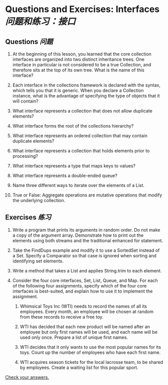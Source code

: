 # Questions and Exercises: Interfaces _问题和练习：接口_


## Questions _问题_


1. At the beginning of this lesson, you learned that the core collection interfaces are organized into two distinct inheritance trees. 
  One interface in particular is not considered to be a true Collection, and therefore sits at the top of its own tree. 
  What is the name of this interface?

2. Each interface in the collections framework is declared with the <E> syntax, which tells you that it is generic. 
  When you declare a Collection instance, what is the advantage of specifying the type of objects that it will contain?

3. What interface represents a collection that does not allow duplicate elements?

4. What interface forms the root of the collections hierarchy?

5. What interface represents an ordered collection that may contain duplicate elements?

6. What interface represents a collection that holds elements prior to processing?

7. What interface represents a type that maps keys to values?

8. What interface represents a double-ended queue?

9. Name three different ways to iterate over the elements of a List.

10. True or False: Aggregate operations are mutative operations that modify the underlying collection.


## Exercises _练习_


1. Write a program that prints its arguments in random order. 
  Do not make a copy of the argument array. 
  Demonstrate how to print out the elements using both streams and the traditional enhanced for statement.

2. Take the FindDups example and modify it to use a SortedSet instead of a Set. 
  Specify a Comparator so that case is ignored when sorting and identifying set elements.

3. Write a method that takes a List<String> and applies String.trim to each element.

4. Consider the four core interfaces, Set, List, Queue, and Map. 
  For each of the following four assignments, specify which of the four core interfaces is best-suited, and explain how to use it to implement the assignment.

   1. Whimsical Toys Inc (WTI) needs to record the names of all its employees. Every month, an employee will be chosen at random from these records to receive a free toy.
   
   2. WTI has decided that each new product will be named after an employee but only first names will be used, and each name will be used only once. Prepare a list of unique first names.
   
   3. WTI decides that it only wants to use the most popular names for its toys. Count up the number of employees who have each first name.
   
   4. WTI acquires season tickets for the local lacrosse team, to be shared by employees. Create a waiting list for this popular sport.


[Check your answers.]()

